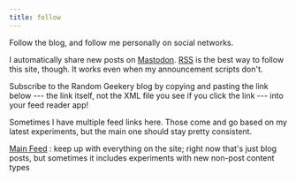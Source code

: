 ```yaml
---
title: follow
---
```


Follow the blog, and follow me personally on social networks.

<!--more-->

I automatically share new posts on [Mastodon](https://hackers.town/@randomgeek). [RSS](card/RSS.md) is the best way to follow this site, though. It works even when my announcement scripts don't.

Subscribe to the Random Geekery blog by copying and pasting the link below --- the link itself, not the XML file you see if you click the link --- into your feed reader app!

<div class="alert note">

Sometimes I have multiple feed links here. Those come and go based on my latest experiments, but the main one should stay pretty consistent.

</div>

[Main Feed](/index.xml)
: keep up with everything on the site; right now that's just blog posts, but sometimes it includes experiments with new non-post content types